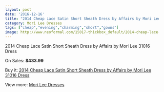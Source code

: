 ```yaml
---
layout: post
date: '2016-12-16'
title: "2014 Cheap Lace Satin Short Sheath Dress by Affairs by Mori Lee 31016 Dress"
category: Mori Lee Dresses
tags: ["cheap","evening","charming","short","gowns"]
image: http://www.neoformal.com/15017-thickbox_default/2014-cheap-lace-satin-short-sheath-dress-by-affairs-by-mori-lee-31016-dress.jpg
---
```

2014 Cheap Lace Satin Short Sheath Dress by Affairs by Mori Lee 31016 Dress

On Sales: **$433.99**
<a href="https://www.neoformal.com/en/mori-lee-dresses-2014/5115-2014-cheap-lace-satin-short-sheath-dress-by-affairs-by-mori-lee-31016-dress.html"><amp-img layout="responsive" width="600" height="600" src="//www.neoformal.com/15017-thickbox_default/2014-cheap-lace-satin-short-sheath-dress-by-affairs-by-mori-lee-31016-dress.jpg" alt="2014 Cheap Lace Satin Short Sheath Dress by Affairs by Mori Lee 31016 Dress 0" /></a>
<a href="https://www.neoformal.com/en/mori-lee-dresses-2014/5115-2014-cheap-lace-satin-short-sheath-dress-by-affairs-by-mori-lee-31016-dress.html"><amp-img layout="responsive" width="600" height="600" src="//www.neoformal.com/15018-thickbox_default/2014-cheap-lace-satin-short-sheath-dress-by-affairs-by-mori-lee-31016-dress.jpg" alt="2014 Cheap Lace Satin Short Sheath Dress by Affairs by Mori Lee 31016 Dress 1" /></a>
<a href="https://www.neoformal.com/en/mori-lee-dresses-2014/5115-2014-cheap-lace-satin-short-sheath-dress-by-affairs-by-mori-lee-31016-dress.html"><amp-img layout="responsive" width="600" height="600" src="//www.neoformal.com/15019-thickbox_default/2014-cheap-lace-satin-short-sheath-dress-by-affairs-by-mori-lee-31016-dress.jpg" alt="2014 Cheap Lace Satin Short Sheath Dress by Affairs by Mori Lee 31016 Dress 2" /></a>
<a href="https://www.neoformal.com/en/mori-lee-dresses-2014/5115-2014-cheap-lace-satin-short-sheath-dress-by-affairs-by-mori-lee-31016-dress.html"><amp-img layout="responsive" width="600" height="600" src="//www.neoformal.com/15020-thickbox_default/2014-cheap-lace-satin-short-sheath-dress-by-affairs-by-mori-lee-31016-dress.jpg" alt="2014 Cheap Lace Satin Short Sheath Dress by Affairs by Mori Lee 31016 Dress 3" /></a>
<a href="https://www.neoformal.com/en/mori-lee-dresses-2014/5115-2014-cheap-lace-satin-short-sheath-dress-by-affairs-by-mori-lee-31016-dress.html"><amp-img layout="responsive" width="600" height="600" src="//www.neoformal.com/15021-thickbox_default/2014-cheap-lace-satin-short-sheath-dress-by-affairs-by-mori-lee-31016-dress.jpg" alt="2014 Cheap Lace Satin Short Sheath Dress by Affairs by Mori Lee 31016 Dress 4" /></a>

Buy it: [2014 Cheap Lace Satin Short Sheath Dress by Affairs by Mori Lee 31016 Dress](https://www.neoformal.com/en/mori-lee-dresses-2014/5115-2014-cheap-lace-satin-short-sheath-dress-by-affairs-by-mori-lee-31016-dress.html "2014 Cheap Lace Satin Short Sheath Dress by Affairs by Mori Lee 31016 Dress")

View more: [Mori Lee Dresses](https://www.neoformal.com/en/62-mori-lee-dresses-2014 "Mori Lee Dresses")